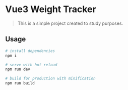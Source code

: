 # Vue3 Weight Tracker

> This is a simple project created to study purposes.

## Usage

```bash
# install dependencies
npm i

# serve with hot reload
npm run dev

# build for production with minification
npm run build
```
